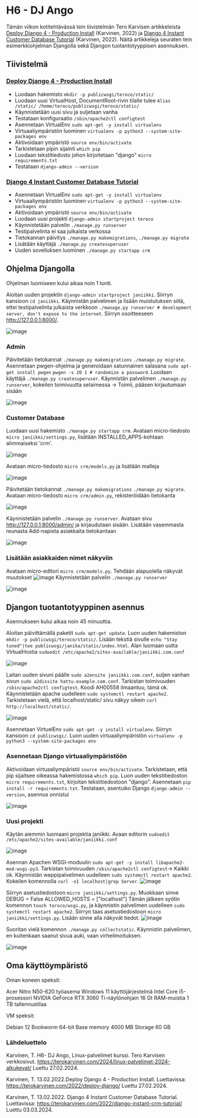 # H6 - DJ Ango
Tämän viikon kotitehtävässä tein tiivistelmän Tero Karvisen artikkeleista [Deploy Django 4 - Production Install](https://terokarvinen.com/2022/deploy-django/) (Karvinen, 2022) ja [Django 4 Instant Customer Database Tutorial](https://terokarvinen.com/2022/django-instant-crm-tutorial/) (Karvinen, 2022). Näitä artikkeleja seuraten tein esimerkkiohjelman Djangolla sekä Djangon tuotantotyyppisen asennuksen. 
## Tiivistelmä
### [Deploy Django 4 - Production Install](https://terokarvinen.com/2022/deploy-django/)

- Luodaan hakemisto `mkdir -p publicwsgi/teroco/static/`
- Luodaan uusi VirtualHost, DocumentRoot-rivin tilalle tulee `Alias /static/ /home/teroco/publicwsgi/teroco/static/`
- Käynnistetään uusi sivu ja suljetaan vanha
- Testataan konfiguraatio `/sbin/apache2ctl configtest`
- Asennetaan VirtualEnv `sudo apt-get -y install virtualenv`
- Virtuaaliympäristön luominen `virtualenv -p python3 --system-site-packages env`
- Aktivoidaan ympäristö `source env/bin/activate`
- Tarkistetaan pipin sijainti `which pip`
- Luodaan tekstitiedosto johon kirjoitetaan "django" `micro requirements.txt`
- Testataan `django-admin --version`

### [Django 4 Instant Customer Database Tutorial](https://terokarvinen.com/2022/django-instant-crm-tutorial/)

- Asennetaan VirtualEnv `sudo apt-get -y install virtualenv`
- Virtuaaliympäristön luominen `virtualenv -p python3 --system-site-packages env`
- Aktivoidaan ympäristö `source env/bin/activate`
- Luodaan uusi projekti `django-admin startproject teroco`
- Käynnistetään palvelin `./manage.py runserver`
- Testipalvelinta ei saa julkaista verkossa
- Tietokannan päivitys `./manage.py makemigrations`, `./manage.py migrate`
- Lisätään käyttäjä `./manage.py createsuperuser`
- Uuden sovelluksen luominen `./manage.py startapp crm`




## Ohjelma Djangolla
Ohjelman luomiseen kului aikaa noin 1 tunti.

Aloitan uuden projektin `django-admin startproject janiikki`. Siirryn kansioon `cd janiikki`.
Käynnistän palvelimen ja lisään muistutuksen siitä, ettei testipalvelinta julkaista verkkoon `./manage.py runserver # development server, don't expose to the internet`. Siirryn osoitteeseen http://127.0.0.1:8000/.

![image](https://github.com/bhd471/linux-palvelimet/assets/148760837/dc83f702-a57d-4834-bc39-004425f76c78)

### Admin

Päivitetään tietokannat `./manage.py makemigrations` `./manage.py migrate`. Asennetaan pwgen-ohjelma ja generoidaan satunnainen salasana `sudo apt-get install pwgen` `pwgen -s 20 1 # randomize a password`. Luodaan käyttäjä `./manage.py createsuperuser`. Käynnistän palvelimen `./manage.py runserver`, kokeilen toimivuutta selaimessa -> Toimii, pääsen kirjautumaan sisään

![image](https://github.com/bhd471/linux-palvelimet/assets/148760837/c1468430-f094-4f37-bb24-ca8010f6c484)

### Customer Database

Luodaan uusi hakemisto `./manage.py startapp crm`. Avataan micro-tiedosto `micro janiikki/settings.py`, lisätään INSTALLED_APPS-kohtaan alimmaiseksi 'crm'.
  
![image](https://github.com/bhd471/linux-palvelimet/assets/148760837/8b2df5d9-3aea-4258-89e7-ff32ac12aea7)

Avataan micro-tiedosto `micro crm/models.py` ja lisätään malleja
  
![image](https://github.com/bhd471/linux-palvelimet/assets/148760837/35c6c00e-6c58-4e56-b913-406b3f2e07cf)

Päivitetään tietokannat `./manage.py makemigrations` `./manage.py migrate`. Avataan micro-tiedosto `micro crm/admin.py`, rekisteröidään tietokanta

![image](https://github.com/bhd471/linux-palvelimet/assets/148760837/3a5d0db9-c8e2-4fb2-9efd-1b3a88f2ce53)

Käynnistetään palvelin `./manage.py runserver`. Avataan sivu http://127.0.0.1:8000/admin/ ja kirjaudutaan sisään. Lisätään vasemmasta reunasta Add-napista asiakkaita tietokantaan

![image](https://github.com/bhd471/linux-palvelimet/assets/148760837/1efa3978-ad02-4b97-b008-11c4bd113925)

### Lisätään asiakkaiden nimet näkyviin 

Avataan micro-editori `micro crm/models.py`. Tehdään alapuolella näkyvät muutokset
 ![image](https://github.com/bhd471/linux-palvelimet/assets/148760837/9e188549-3336-4f5e-92bf-7b02e77ec7b3)
Käynnistetään palvelin `./manage.py runserver`

![image](https://github.com/bhd471/linux-palvelimet/assets/148760837/86649538-db3b-4e66-9061-3b53504b8b9c)


## Djangon tuotantotyyppinen asennus

Asennukseen kului aikaa noin 45 minuuttia. 

Aloitan päivittämällä paketit `sudo apt-get update`. Luon uuden hakemiston `mkdir -p publicwsgi/teroco/static/`. Lisään tekstiä sivulle `echo "Stay tuned"|tee publicwsgi/janika/static/index.html`. Alan luomaan uutta VirtualHostia `sudoedit /etc/apache2/sites-available/janiikki.com.conf`

![image](https://github.com/bhd471/linux-palvelimet/assets/148760837/55628ad9-2c98-41e5-96ba-e23b52afda3c)

Laitan uuden sivuni päälle `sudo a2ensite janiikki.com.conf`, suljen vanhan sivun `sudo a2dissite hattu.example.com.conf`. Tarkistan toimivuuden `/sbin/apache2ctl configtest`. Koodi AH00558 ilmaantuu, tämä ok.
Käynnistetään apache uudelleen `sudo systemctl restart apache2`. Tarkistetaan vielä, että localhost/static/ sivu näkyy oikein `curl http://localhost/static/`.


![image](https://github.com/bhd471/linux-palvelimet/assets/148760837/527bf25a-5981-4834-b07e-470b12e0847f)

Asennetaan VirtuelEnv `sudo apt-get -y install virtualenv`.
Siirryn kansioon `cd publicwsgi/`. Luon uuden virtuaaliympäristön `virtualenv -p python3 --system-site-packages env`

### Asennetaan Django virtuaaliympäristöön

Aktivoidaan virtuaaliympäristö `source env/bin/activate`. Tarkistetaan, että pip sijaitsee oikeassa hakemistossa `which pip`.
Luon uuden tekstitiedoston `micro requirements.txt`, kirjoitan tekstitiedostoon "django".
Asennetaan `pip install -r requirements.txt`.
Testataan, asentuiko Django `django-admin --version`, asennus onnistui

![image](https://github.com/bhd471/linux-palvelimet/assets/148760837/5d93320d-3854-426b-8507-3dbf7aefc9f5)

### Uusi projekti

Käytän aiemmin luomaani projektia janiikki. Avaan editorin `sudoedit /etc/apache2/sites-available/janiikki.conf`

![image](https://github.com/bhd471/linux-palvelimet/assets/148760837/076b9103-f751-4d9c-b377-bb50e205eaea)

Asennan Apachen WSGI-moduulin `sudo apt-get -y install libapache2-mod-wsgi-py3`. Tarkistan toimivuuden `/sbin/apache2ctl configtest`-> Kaikki ok.
Käynnistän weppipalvelimen uudelleen `sudo systemctl restart apache2`. Kokeilen komennolla `curl -sI localhost|grep Server`.
![image](https://github.com/bhd471/linux-palvelimet/assets/148760837/d2e6e75a-fa31-4a4c-855d-fdafdaf16d6e)

Siirryn asetustiedostoon `micro janiikki/settings.py`. Muokkaan sinne
    DEBUG = False
    ALLOWED_HOSTS = ["localhost"]
Tämän jälkeen syötin komennon `touch teroco/wsgi.py`, ja käynnistin palvelimen uudelleen `sudo systemctl restart apache2`.
Siirryn taas asetustiedostoon `micro janiikki/settings.py`. Lisään sinne alla näkyvät tiedot.
![image](https://github.com/bhd471/linux-palvelimet/assets/148760837/b31af790-d02f-4cf3-8e77-39580ce6b1c9)

Suoritan vielä komennon `./manage.py collectstatic`. Käynnistin palvelimen, en kuitenkaan saanut sivua auki, vaan virheilmoituksen.

![image](https://github.com/bhd471/linux-palvelimet/assets/148760837/9525e693-06fe-4453-a765-76d37e17138a)

## Oma käyttöympäristö

Oman koneen speksit:

Acer Nitro N50-620 työasema
Windows 11 käyttöjärjestelmä
Intel Core i5-prosessori
NVIDIA GeForce RTX 3060 Ti-näytönohjain
16 Gt RAM-muistia
1 TB tallennustilaa

VM speksit:

Debian 12 Bookworm 64-bit
Base memory 4000 MB
Storage 60 GB



### Lähdeluettelo
Karvinen, T. H6- DJ Ango, Linux-palvelimet kurssi. Tero Karvisen verkkosivut. https://terokarvinen.com/2024/linux-palvelimet-2024-alkukevat/
Luettu 27.02.2024.

Karvinen, T. 13.02.2022.Deploy Django 4 - Production Install. Luettavissa: https://terokarvinen.com/2022/deploy-django/
Luettu 27.02.2024.

Karvinen, T. 13.02.2022. Django 4 Instant Customer Database Tutorial. Luettavissa: https://terokarvinen.com/2022/django-instant-crm-tutorial/
Luettu 03.03.2024.
